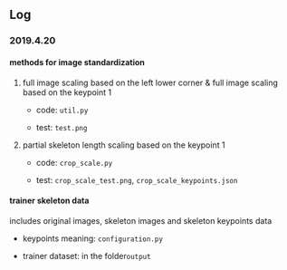 ## Log

### 2019.4.20

#### methods for image standardization

1. full image scaling based on the left lower corner & full image scaling based on the keypoint 1

    + code: ```util.py```
    
    + test: ```test.png```

2. partial skeleton length scaling based on the keypoint 1

    + code: ```crop_scale.py```
    
    + test: ```crop_scale_test.png```, ```crop_scale_keypoints.json```
   
#### trainer skeleton data

includes original images, skeleton images and skeleton keypoints data

  + keypoints meaning: ```configuration.py```
  
  + trainer dataset: in the folder```output```
    
